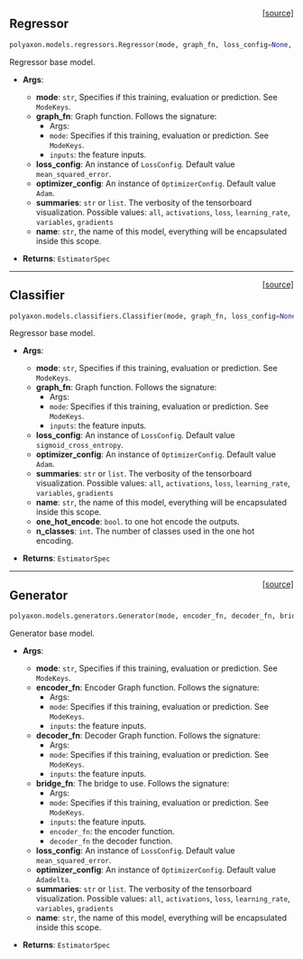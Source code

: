 <span style="float:right;">[[source]](https://github.com/polyaxon/polyaxon/blob/master/polyaxon/models/regressors.py#L12)</span>
## Regressor

```python
polyaxon.models.regressors.Regressor(mode, graph_fn, loss_config=None, optimizer_config=None, eval_metrics_config=None, summaries='all', clip_gradients=0.5, name='Regressor')
```

Regressor base model.

- __Args__:
	- __mode__: `str`, Specifies if this training, evaluation or prediction. See `ModeKeys`.
	- __graph_fn__: Graph function. Follows the signature:
		* Args:
		* `mode`: Specifies if this training, evaluation or prediction. See `ModeKeys`.
		* `inputs`: the feature inputs.
	- __loss_config__: An instance of `LossConfig`. Default value `mean_squared_error`.
	- __optimizer_config__: An instance of `OptimizerConfig`. Default value `Adam`.
	- __summaries__: `str` or `list`. The verbosity of the tensorboard visualization.
		Possible values: `all`, `activations`, `loss`, `learning_rate`, `variables`, `gradients`
	- __name__: `str`, the name of this model, everything will be encapsulated inside this scope.

- __Returns__:
	`EstimatorSpec`


----

<span style="float:right;">[[source]](https://github.com/polyaxon/polyaxon/blob/master/polyaxon/models/classifiers.py#L13)</span>
## Classifier

```python
polyaxon.models.classifiers.Classifier(mode, graph_fn, loss_config=None, optimizer_config=None, summaries='all', eval_metrics_config=None, clip_gradients=0.5, one_hot_encode=None, n_classes=None, name='Classfier')
```

Regressor base model.

- __Args__:
	- __mode__: `str`, Specifies if this training, evaluation or prediction. See `ModeKeys`.
	- __graph_fn__: Graph function. Follows the signature:
		* Args:
		* `mode`: Specifies if this training, evaluation or prediction. See `ModeKeys`.
		* `inputs`: the feature inputs.
	- __loss_config__: An instance of `LossConfig`. Default value `sigmoid_cross_entropy`.
	- __optimizer_config__: An instance of `OptimizerConfig`. Default value `Adam`.
	- __summaries__: `str` or `list`. The verbosity of the tensorboard visualization.
		Possible values: `all`, `activations`, `loss`, `learning_rate`, `variables`, `gradients`
	- __name__: `str`, the name of this model, everything will be encapsulated inside this scope.
	- __one_hot_encode__: `bool`. to one hot encode the outputs.
	- __n_classes__: `int`. The number of classes used in the one hot encoding.

- __Returns__:
	`EstimatorSpec`


----

<span style="float:right;">[[source]](https://github.com/polyaxon/polyaxon/blob/master/polyaxon/models/generators.py#L19)</span>
## Generator

```python
polyaxon.models.generators.Generator(mode, encoder_fn, decoder_fn, bridge_fn, loss_config=None, optimizer_config=None, summaries='all', eval_metrics_config=None, clip_gradients=0.5, name='Generator')
```

Generator base model.

- __Args__:
	- __mode__: `str`, Specifies if this training, evaluation or prediction. See `ModeKeys`.
	- __encoder_fn__: Encoder Graph function. Follows the signature:
		* Args:
		* `mode`: Specifies if this training, evaluation or prediction. See `ModeKeys`.
		* `inputs`: the feature inputs.
	- __decoder_fn__: Decoder Graph function. Follows the signature:
		* Args:
		* `mode`: Specifies if this training, evaluation or prediction. See `ModeKeys`.
		* `inputs`: the feature inputs.
	- __bridge_fn__: The bridge to use. Follows the signature:
		* Args:
		* `mode`: Specifies if this training, evaluation or prediction. See `ModeKeys`.
		* `inputs`: the feature inputs.
		* `encoder_fn`: the encoder function.
		* `decoder_fn` the decoder function.
	- __loss_config__: An instance of `LossConfig`. Default value `mean_squared_error`.
	- __optimizer_config__: An instance of `OptimizerConfig`. Default value `Adadelta`.
	- __summaries__: `str` or `list`. The verbosity of the tensorboard visualization.
		Possible values: `all`, `activations`, `loss`, `learning_rate`, `variables`, `gradients`
	- __name__: `str`, the name of this model, everything will be encapsulated inside this scope.

- __Returns__:
	`EstimatorSpec`

